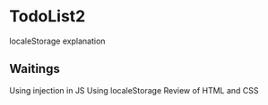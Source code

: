 # TodoList2
localeStorage explanation
## Waitings
Using injection in JS
Using localeStorage
Review of HTML and CSS
